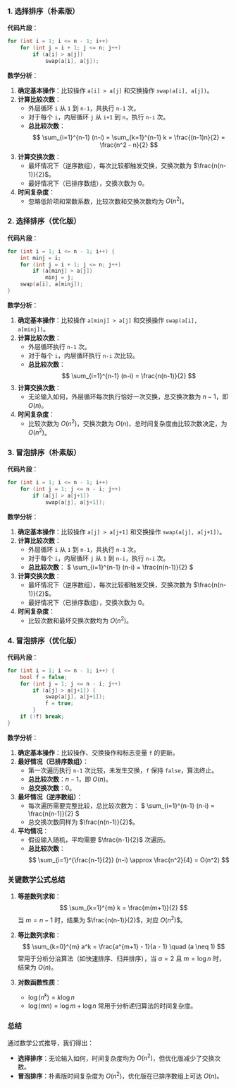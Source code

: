 ### **1. 选择排序（朴素版）**
**代码片段**：
```cpp
for (int i = 1; i <= n - 1; i++)
    for (int j = i + 1; j <= n; j++)
        if (a[i] > a[j])
            swap(a[i], a[j]);
```

**数学分析**：
1. **确定基本操作**：比较操作 `a[i] > a[j]` 和交换操作 `swap(a[i], a[j])`。
2. **计算比较次数**：
   - 外层循环 `i` 从 `1` 到 `n-1`，共执行 `n-1` 次。
   - 对于每个 `i`，内层循环 `j` 从 `i+1` 到 `n`，执行 `n-i` 次。
   - **总比较次数**：
     $$
     \sum_{i=1}^{n-1} (n-i) = \sum_{k=1}^{n-1} k = \frac{(n-1)n}{2} = \frac{n^2 - n}{2}
     $$
3. **计算交换次数**：
   - 最坏情况下（逆序数组），每次比较都触发交换，交换次数为 $\frac{n(n-1)}{2}$。
   - 最好情况下（已排序数组），交换次数为 $0$。
4. **时间复杂度**：
   - 忽略低阶项和常数系数，比较次数和交换次数均为 $O(n^2)$。


### **2. 选择排序（优化版）**
**代码片段**：
```cpp
for (int i = 1; i <= n - 1; i++) {
    int minj = i;
    for (int j = i + 1; j <= n; j++)
        if (a[minj] > a[j])
            minj = j;
    swap(a[i], a[minj]);
}
```

**数学分析**：
1. **确定基本操作**：比较操作 `a[minj] > a[j]` 和交换操作 `swap(a[i], a[minj])`。
2. **计算比较次数**：
   - 外层循环执行 `n-1` 次。
   - 对于每个 `i`，内层循环执行 `n-i` 次比较。
   - **总比较次数**：
     $$
     \sum_{i=1}^{n-1} (n-i) = \frac{n(n-1)}{2}
     $$
3. **计算交换次数**：
   - 无论输入如何，外层循环每次执行恰好一次交换，总交换次数为 $n-1$，即 $O(n)$。
4. **时间复杂度**：
   - 比较次数为 $O(n^2)$，交换次数为 $O(n)$，总时间复杂度由比较次数决定，为 $O(n^2)$。


### **3. 冒泡排序（朴素版）**
**代码片段**：
```cpp
for (int i = 1; i <= n - 1; i++)
    for (int j = 1; j <= n - i; j++)
        if (a[j] > a[j+1])
            swap(a[j], a[j+1]);
```

**数学分析**：
1. **确定基本操作**：比较操作 `a[j] > a[j+1]` 和交换操作 `swap(a[j], a[j+1])`。
2. **计算比较次数**：
   - 外层循环 `i` 从 `1` 到 `n-1`，共执行 `n-1` 次。
   - 对于每个 `i`，内层循环 `j` 从 `1` 到 `n-i`，执行 `n-i` 次。
   - **总比较次数**：
     $
     \sum_{i=1}^{n-1} (n-i) = \frac{n(n-1)}{2}
     $
3. **计算交换次数**：
   - 最坏情况下（逆序数组），每次比较都触发交换，交换次数为 $\frac{n(n-1)}{2}$。
   - 最好情况下（已排序数组），交换次数为 $0$。
4. **时间复杂度**：
   - 比较次数和最坏交换次数均为 $O(n^2)$。


### **4. 冒泡排序（优化版）**
**代码片段**：
```cpp
for (int i = 1; i <= n - 1; i++) {
    bool f = false;
    for (int j = 1; j <= n - i; j++)
        if (a[j] > a[j+1]) {
            swap(a[j], a[j+1]);
            f = true;
        }
    if (!f) break;
}
```

**数学分析**：
1. **确定基本操作**：比较操作、交换操作和标志变量 `f` 的更新。
2. **最好情况（已排序数组）**：
   - 第一次遍历执行 `n-1` 次比较，未发生交换，`f` 保持 `false`，算法终止。
   - **总比较次数**：$n-1$，即 $O(n)$。
   - **总交换次数**：$0$。
3. **最坏情况（逆序数组）**：
   - 每次遍历需要完整比较，总比较次数为：
     $
     \sum_{i=1}^{n-1} (n-i) = \frac{n(n-1)}{2}
     $
   - 总交换次数同样为 $\frac{n(n-1)}{2}$。
4. **平均情况**：
   - 假设输入随机，平均需要 $\frac{n-1}{2}$ 次遍历。
   - **总比较次数**：
     $$
     \sum_{i=1}^{\frac{n-1}{2}} (n-i) \approx \frac{n^2}{4} = O(n^2)
     $$


### **关键数学公式总结**
1. **等差数列求和**：
   $$
   \sum_{k=1}^{m} k = \frac{m(m+1)}{2}
   $$
   当 $m = n-1$ 时，结果为 $\frac{n(n-1)}{2}$，对应 $O(n^2)$$。

2. **等比数列求和**：
   $$
   \sum_{k=0}^{m} a^k = \frac{a^{m+1} - 1}{a - 1} \quad (a \neq 1)
   $$
   常用于分析分治算法（如快速排序、归并排序），当 $a=2$ 且 $m=\log n$ 时，结果为 $O(n)$。

3. **对数函数性质**：
   - $\log(n^k) = k \log n$
   - $\log(mn) = \log m + \log n$
   常用于分析递归算法的时间复杂度。


### **总结**
通过数学公式推导，我们得出：
- **选择排序**：无论输入如何，时间复杂度均为 $O(n^2)$，但优化版减少了交换次数。
- **冒泡排序**：朴素版时间复杂度为 $O(n^2)$，优化版在已排序数组上可达 $O(n)$。